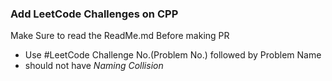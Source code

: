 ### Add LeetCode Challenges on CPP 

Make Sure to read the ReadMe.md Before making PR

 - <Filename> Use #LeetCode Challenge No.(Problem No.) followed by Problem Name
 - <Filename> should not have *Naming Collision*
  
